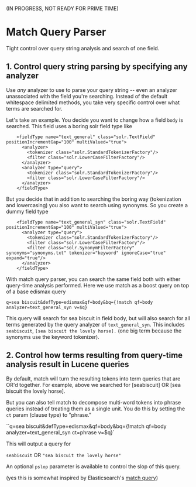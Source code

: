 (IN PROGRESS, NOT READY FOR PRIME TIME)

# Match Query Parser

Tight control over query string analysis and search of one field.


## 1. Control query string parsing by specifying any analyzer

Use *any* analyzer to use to parse your query string -- even an analyzer unassociated with the field you're searching. Instead of the default whitespace delimited methods, you take very specific control over what terms are searched for. 

Let's take an example. You decide you want to change how a field `body` is searched. This field uses a boring solr field type like

```
    <fieldType name="text_general" class="solr.TextField" positionIncrementGap="100" multiValued="true">
      <analyzer>
        <tokenizer class="solr.StandardTokenizerFactory"/>
        <filter class="solr.LowerCaseFilterFactory"/>
      </analyzer>
      <analyzer type="query">
        <tokenizer class="solr.StandardTokenizerFactory"/>
        <filter class="solr.LowerCaseFilterFactory"/>
      </analyzer>
    </fieldType>
```

But you decide that in addition to searching the boring way (tokenization and lowercasing) you also want to search using synonyms. So you create a dummy field type 

```
    <fieldType name="text_general_syn" class="solr.TextField" positionIncrementGap="100" multiValued="true">
      <analyzer type="query">
        <tokenizer class="solr.StandardTokenizerFactory"/>
        <filter class="solr.LowerCaseFilterFactory"/>
        <filter class="solr.SynonymFilterFactory" synonyms="synonyms.txt" tokenizer="keyword" ignoreCase="true" expand="true"/>
      </analyzer>
    </fieldType>
```

With match query parser, you can search the same field both with either query-time analysis performed. Here we use match as a boost query on top of a base edismax query

`q=sea biscuit&defType=edismax&qf=body&bq={!match qf=body analyzer=text_general_syn v=$q}`

This query will search for sea biscuit in field body, but will also search for all terms generated by the query analyzer of `text_general_syn`. This includes `seabiscuit`, `[sea biscuit the lovely horse].` (one big term because the synonyms use the keyword tokenizer).

## 2. Control how terms resulting from query-time analysis result in Lucene queries

By default, match will turn the resulting tokens into term queries that are OR'd together. For example, above we searched for [seabiscuit] OR [sea biscuit the lovely horse].

But you can also tell match to decompose multi-word tokens into phrase queries instead of treating them as a single unit. You do this by setting the `ct` param (clause type) to "phrase." 

``q=sea biscuit&defType=edismax&qf=body&bq={!match qf=body analyzer=text_general_syn ct=phrase v=$q}`

This will output a query for 

`seabiscuit` OR `"sea biscuit the lovely horse"`

An optional `pslop` parameter is available to control the slop of this query.

(yes this is somewhat inspired by Elasticsearch's [match query](https://www.elastic.co/guide/en/elasticsearch/reference/current/query-dsl-match-query.html))
